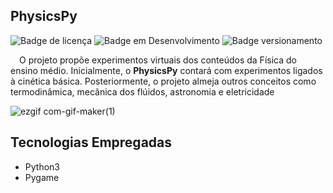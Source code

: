 ## PhysicsPy

![Badge de licença](http://img.shields.io/static/v1?label=LICENÇA&message=GNU&color=sucess&style=for-the-badge)   ![Badge em Desenvolvimento](http://img.shields.io/static/v1?label=STATUS&message=CONCLUÍDO&color=sucess&style=for-the-badge)   ![Badge versionamento](http://img.shields.io/static/v1?label=VERSAO&message=1.0&color=sucess&style=for-the-badge)

&emsp;O projeto propõe experimentos virtuais dos conteúdos da Física do ensino médio. Inicialmente, o <strong>PhysicsPy</strong> contará com experimentos ligados à cinética básica. Posteriormente, o projeto almeja outros conceitos como termodinâmica, mecânica dos flúidos, astronomia e eletricidade<br>

![ezgif com-gif-maker(1)](https://user-images.githubusercontent.com/87876734/160255420-d82d703b-05db-434e-8f76-21b042faf776.gif)

## Tecnologias Empregadas

* Python3
* Pygame
